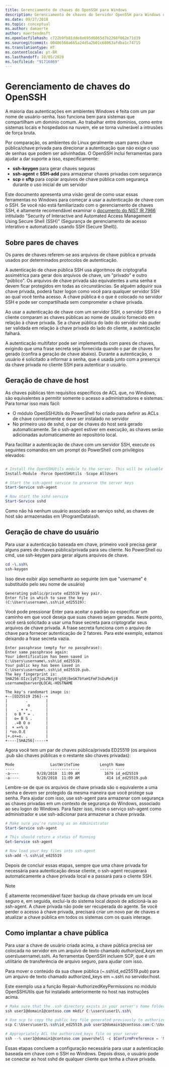 ```yaml
---
title: Gerenciamento de chaves do OpenSSH para Windows
description: Gerenciamento de chaves do Servidor OpenSSH para Windows usando as ferramentas do Windows ou o PowerShell.
ms.date: 09/27/2018
ms.topic: conceptual
ms.author: damaerte
author: maertendmsft
ms.openlocfilehash: c722b9fb81dde8e695d6065d7b2268f862e71d39
ms.sourcegitcommit: 00406560a665a24d5a2b01c68063afdba1c74715
ms.translationtype: HT
ms.contentlocale: pt-BR
ms.lasthandoff: 10/05/2020
ms.locfileid: "91716869"
---
```

# <a name="openssh-key-management"></a>Gerenciamento de chaves do OpenSSH

A maioria das autenticações em ambientes Windows é feita com um par nome de usuário-senha.
Isso funciona bem para sistemas que compartilham um domínio comum.
Ao trabalhar entre domínios, como entre sistemas locais e hospedados na nuvem, ele se torna vulnerável a intrusões de força bruta.

Por comparação, os ambientes do Linux geralmente usam pares chave pública/chave privada para direcionar a autenticação que não exige o uso de senhas que podem ser adivinhadas.
O OpenSSH inclui ferramentas para ajudar a dar suporte a isso, especificamente:

* __ssh-keygen__ para gerar chaves seguras
* __ssh-agent__ e __SSH-add__ para armazenar chaves privadas com segurança
* __scp__ e __sftp__ para copiar arquivos de chave pública com segurança durante o uso inicial de um servidor

Este documento apresenta uma visão geral de como usar essas ferramentas no Windows para começar a usar a autenticação de chave com o SSH.
Se você não está familiarizado com o gerenciamento de chaves SSH, é altamente recomendável examinar o [documento do NIST IR 7966](http://nvlpubs.nist.gov/nistpubs/ir/2015/NIST.IR.7966.pdf) intitulado "Security of Interactive and Automated Access Management Using Secure Shell (SSH)" (Segurança de gerenciamento de acesso interativo e automatizado usando SSH (Secure Shell)).

## <a name="about-key-pairs"></a>Sobre pares de chaves

Os pares de chaves referem-se aos arquivos de chave pública e privada usados por determinados protocolos de autenticação.

A autenticação de chave pública SSH usa algoritmos de criptografia assimétrica para gerar dois arquivos de chave, um "privado" e outro "público". Os arquivos de chave privada são equivalentes a uma senha e devem ficar protegidos em todas as circunstâncias. Se alguém adquirir sua chave privada, poderá fazer logon como você para qualquer servidor SSH ao qual você tenha acesso. A chave pública é o que é colocado no servidor SSH e pode ser compartilhada sem comprometer a chave privada.

Ao usar a autenticação de chave com um servidor SSH, o servidor SSH e o cliente comparam as chaves públicas ao nome de usuário fornecido em relação à chave privada. Se a chave pública do lado do servidor não puder ser validada em relação à chave privada do lado do cliente, a autenticação falhará.

A autenticação multifator pode ser implementada com pares de chaves, exigindo que uma frase secreta seja fornecida quando o par de chaves for gerado (confira a geração de chave abaixo).
Durante a autenticação, o usuário é solicitado a informar a senha, que é usada junto com a presença da chave privada no cliente SSH para autenticar o usuário.

## <a name="host-key-generation"></a>Geração de chave de host

As chaves públicas têm requisitos específicos de ACL que, no Windows, são equivalentes a permitir somente o acesso a administradores e sistemas.
Para tornar isso mais fácil:

* O módulo OpenSSHUtils do PowerShell foi criado para definir as ACLs de chave corretamente e deve ser instalado no servidor
* No primeiro uso de sshd, o par de chaves do host será gerado automaticamente. Se o ssh-agent estiver em execução, as chaves serão adicionadas automaticamente ao repositório local.

Para facilitar a autenticação de chave com um servidor SSH, execute os seguintes comandos em um prompt do PowerShell com privilégios elevados:

```powershell

# Install the OpenSSHUtils module to the server. This will be valuable when deploying user keys.
Install-Module -Force OpenSSHUtils -Scope AllUsers

# Start the ssh-agent service to preserve the server keys
Start-Service ssh-agent

# Now start the sshd service
Start-Service sshd
```

Como não há nenhum usuário associado ao serviço sshd, as chaves de host são armazenadas em \ProgramData\ssh.

## <a name="user-key-generation"></a>Geração de chave do usuário

Para usar a autenticação baseada em chave, primeiro você precisa gerar alguns pares de chaves pública/privada para seu cliente.
No PowerShell ou cmd, use ssh-keygen para gerar alguns arquivos de chave.

```powershell
cd ~\.ssh\
ssh-keygen
```

Isso deve exibir algo semelhante ao seguinte (em que "username" é substituído pelo seu nome de usuário)

```
Generating public/private ed25519 key pair.
Enter file in which to save the key (C:\Users\username\.ssh\id_ed25519):
```

Você pode pressionar Enter para aceitar o padrão ou especificar um caminho em que você deseja que suas chaves sejam geradas.
Neste ponto, você será solicitado a usar uma frase secreta para criptografar seus arquivos de chave privada.
A frase secreta funciona com o arquivo de chave para fornecer autenticação de 2 fatores.
Para este exemplo, estamos deixando a frase secreta vazia.

```
Enter passphrase (empty for no passphrase):
Enter same passphrase again:
Your identification has been saved in C:\Users\username\.ssh\id_ed25519.
Your public key has been saved in C:\Users\username\.ssh\id_ed25519.pub.
The key fingerprint is:
SHA256:OIzc1yE7joL2Bzy8!gS0j8eGK7bYaH1FmF3sDuMeSj8 username@server@LOCAL-HOSTNAME

The key's randomart image is:
+--[ED25519 256]--+
|        .        |
|         o       |
|    . + + .      |
|   o B * = .     |
|   o= B S .      |
|   .=B O o       |
|  + =+% o        |
| *oo.O.E         |
|+.o+=o. .        |
+----[SHA256]-----+
```

Agora você tem um par de chaves pública/privada ED25519 (os arquivos .pub são chaves públicas e o restante são chaves privadas):

```
Mode                LastWriteTime         Length Name
----                -------------         ------ ----
-a----        9/28/2018  11:09 AM           1679 id_ed25519
-a----        9/28/2018  11:09 AM            414 id_ed25519.pub
```

Lembre-se de que os arquivos de chave privada são o equivalente a uma senha e devem ser protegido da mesma maneira que você protege sua senha.
Para ajudar com isso, use ssh-agent para armazenar com segurança as chaves privadas em um contexto de segurança do Windows, associado ao seu logon do Windows.
Para fazer isso, inicie o serviço ssh-agent como administrador e use ssh-adicionar para armazenar a chave privada.

```powershell
# Make sure you're running as an Administrator
Start-Service ssh-agent

# This should return a status of Running
Get-Service ssh-agent

# Now load your key files into ssh-agent
ssh-add ~\.ssh\id_ed25519

```

Depois de concluir essas etapas, sempre que uma chave privada for necessária para autenticação desse cliente, o ssh-agent recuperará automaticamente a chave privada local e a passará para o cliente SSH.

> [!NOTE]
> É altamente recomendável fazer backup da chave privada em um local seguro e, em seguida, excluí-la do sistema local *depois* de adicioná-la ao ssh-agent.
> A chave privada não pode ser recuperada do agente.
> Se você perder o acesso à chave privada, precisará criar um novo par de chaves e atualizar a chave pública em todos os sistemas com os quais interage.

## <a name="deploying-the-public-key"></a>Como implantar a chave pública

Para usar a chave de usuário criada acima, a chave pública precisa ser colocada no servidor em um arquivo de texto chamado *authorized_keys* em users\username\\.ssh\\.
As ferramentas OpenSSH incluem SCP, que é um utilitário de transferência de arquivo seguro, para ajudar com isso.

Para mover o conteúdo da sua chave pública (~\.ssh\id_ed25519.pub) para um arquivo de texto chamado authorized_keys em ~\.ssh\ no servidor/host.

Este exemplo usa a função Repair-AuthorizedKeyPermissions no módulo OpenSSHUtils que foi instalado anteriormente no host nas instruções acima.

```powershell
# Make sure that the .ssh directory exists in your server's home folder
ssh user1@domain1@contoso.com mkdir C:\users\user1\.ssh\

# Use scp to copy the public key file generated previously to authorized_keys on your server
scp C:\Users\user1\.ssh\id_ed25519.pub user1@domain1@contoso.com:C:\Users\user1\.ssh\authorized_keys

# Appropriately ACL the authorized_keys file on your server
ssh --% user1@domain1@contoso.com powershell -c $ConfirmPreference = 'None'; Repair-AuthorizedKeyPermission C:\Users\user1\.ssh\authorized_keys
```

Essas etapas concluem a configuração necessária para usar a autenticação baseada em chave com o SSH no Windows.
Depois disso, o usuário pode se conectar ao host sshd de qualquer cliente que tenha a chave privada.
